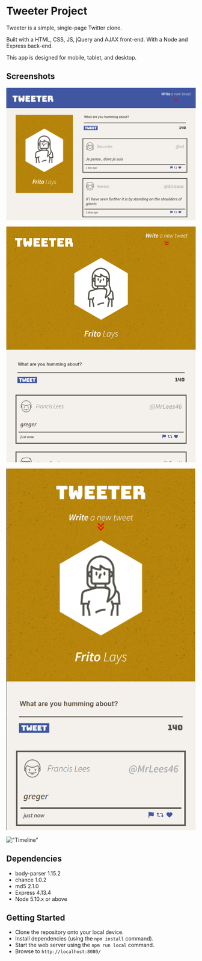 # Tweeter Project

Tweeter is a simple, single-page Twitter clone.

Built with a HTML, CSS, JS, jQuery and AJAX front-end. With a Node and Express back-end.

This app is designed for mobile, tablet, and desktop.

## Screenshots

!["Desktop"](/docs/tweeter-desktop.PNG)

!["Tablet / Mobile"](/docs/tweeter-mobile-tablet.PNG)

!["Narrow"](/docs/tweeter-narrow.PNG)

!["Timeline"](/docs/tweeter-timeline.PNG)

## Dependencies

* body-parser 1.15.2
* chance 1.0.2
* md5 2.1.0
* Express 4.13.4
* Node 5.10.x or above

## Getting Started

* Clone the repository onto your local device.
* Install dependencies (using the `npm install` command).
* Start the web server using the `npm run local` command.
* Browse to `http://localhost:8080/`